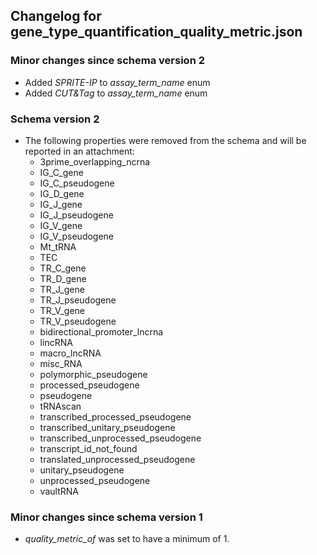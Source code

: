 ## Changelog for gene_type_quantification_quality_metric.json

### Minor changes since schema version 2
* Added *SPRITE-IP* to *assay_term_name* enum
* Added *CUT&Tag* to *assay_term_name* enum

### Schema version 2

* The following properties were removed from the schema and will be reported in an attachment:
  - 3prime_overlapping_ncrna
  - IG_C_gene
  - IG_C_pseudogene
  - IG_D_gene
  - IG_J_gene
  - IG_J_pseudogene
  - IG_V_gene
  - IG_V_pseudogene
  - Mt_tRNA
  - TEC
  - TR_C_gene
  - TR_D_gene
  - TR_J_gene
  - TR_J_pseudogene
  - TR_V_gene
  - TR_V_pseudogene
  - bidirectional_promoter_lncrna
  - lincRNA
  - macro_lncRNA
  - misc_RNA
  - polymorphic_pseudogene
  - processed_pseudogene
  - pseudogene
  - tRNAscan
  - transcribed_processed_pseudogene
  - transcribed_unitary_pseudogene
  - transcribed_unprocessed_pseudogene
  - transcript_id_not_found
  - translated_unprocessed_pseudogene
  - unitary_pseudogene
  - unprocessed_pseudogene
  - vaultRNA

### Minor changes since schema version 1

* *quality_metric_of* was set to have a minimum of 1.

